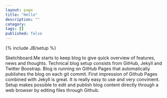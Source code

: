 ```yaml
---
layout: page
title: "Hello"
description: ""
category: 
tags: []
published: false
---
```

{% include JB/setup %}

Sketchboard.Me starts to keep blog to give quick overview of features, news and thoughts. 
Technical blog setup consists from GitHub, Jekyll and Twitter Boostrap. Blog is running on GitHub Pages that automatically 
publishes the blog on each git commit. First impression of Github Pages combined with Jekyll is great. It is really easy to use and 
very convinient. Setup makes possible to edit and publish blog content directly through a web browser by editing files through Github.
